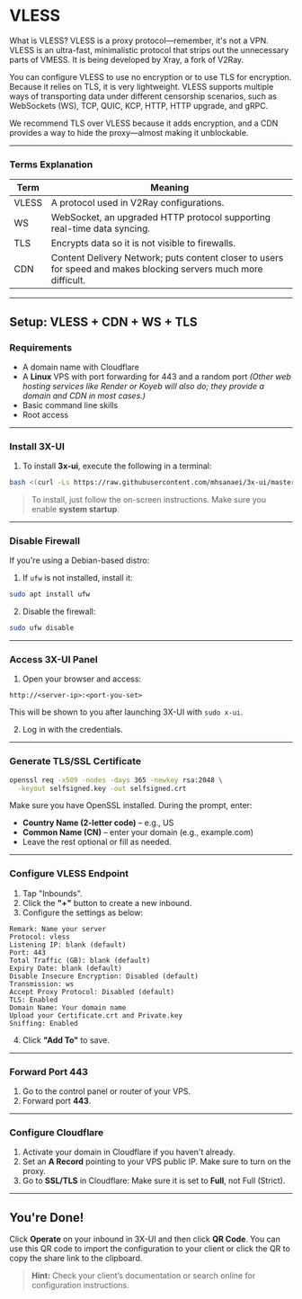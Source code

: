 # VLESS

What is VLESS?
VLESS is a proxy protocol—remember, it's not a VPN. VLESS is an ultra-fast, minimalistic protocol that strips out the unnecessary parts of VMESS. It is being developed by Xray, a fork of V2Ray.

You can configure VLESS to use no encryption or to use TLS for encryption. Because it relies on TLS, it is very lightweight. VLESS supports multiple ways of transporting data under different censorship scenarios, such as WebSockets (WS), TCP, QUIC, KCP, HTTP, HTTP upgrade, and gRPC.

We recommend TLS over VLESS because it adds encryption, and a CDN provides a way to hide the proxy—almost making it unblockable.

---

### Terms Explanation

| Term  | Meaning                                                                                                          |
| ----- | ---------------------------------------------------------------------------------------------------------------- |
| VLESS | A protocol used in V2Ray configurations.                                                                         |
| WS    | WebSocket, an upgraded HTTP protocol supporting real-time data syncing.                                          |
| TLS   | Encrypts data so it is not visible to firewalls.                                                                 |
| CDN   | Content Delivery Network; puts content closer to users for speed and makes blocking servers much more difficult. |

---

## Setup: **VLESS + CDN + WS + TLS**

### Requirements

- A domain name with Cloudflare
- A **Linux** VPS with port forwarding for 443 and a random port
  _(Other web hosting services like Render or Koyeb will also do; they provide a domain and CDN in most cases.)_
- Basic command line skills
- Root access

---

### Install 3X-UI

1. To install **3x-ui**, execute the following in a terminal:

```bash
bash <(curl -Ls https://raw.githubusercontent.com/mhsanaei/3x-ui/master/install.sh)
```

> To install, just follow the on-screen instructions. Make sure you enable **system startup**.

---

### Disable Firewall

If you're using a Debian-based distro:

1. If `ufw` is not installed, install it:

```bash
sudo apt install ufw
```

2. Disable the firewall:

```bash
sudo ufw disable
```

---

### Access 3X-UI Panel

1. Open your browser and access:

```
http://<server-ip>:<port-you-set>
```

This will be shown to you after launching 3X-UI with `sudo x-ui`.

2. Log in with the credentials.

---

### Generate TLS/SSL Certificate

```bash
openssl req -x509 -nodes -days 365 -newkey rsa:2048 \
  -keyout selfsigned.key -out selfsigned.crt
```

Make sure you have OpenSSL installed. During the prompt, enter:

- **Country Name (2-letter code)** – e.g., US
- **Common Name (CN)** – enter your domain (e.g., example.com)
- Leave the rest optional or fill as needed.

---

### Configure VLESS Endpoint

1. Tap "Inbounds".
2. Click the **"+"** button to create a new inbound.
3. Configure the settings as below:

```
Remark: Name your server
Protocol: vless
Listening IP: blank (default)
Port: 443
Total Traffic (GB): blank (default)
Expiry Date: blank (default)
Disable Insecure Encryption: Disabled (default)
Transmission: ws
Accept Proxy Protocol: Disabled (default)
TLS: Enabled
Domain Name: Your domain name
Upload your Certificate.crt and Private.key
Sniffing: Enabled
```

4. Click **"Add To"** to save.

---

### Forward Port 443

1. Go to the control panel or router of your VPS.
2. Forward port **443**.

---

### Configure Cloudflare

1. Activate your domain in Cloudflare if you haven't already.
2. Set an **A Record** pointing to your VPS public IP. Make sure to turn on the proxy.
3. Go to **SSL/TLS** in Cloudflare:
   Make sure it is set to **Full**, not Full (Strict).

---

## You're Done!

Click **Operate** on your inbound in 3X-UI and then click **QR Code**. You can use this QR code to import the configuration to your client or click the QR to copy the share link to the clipboard.

> **Hint:** Check your client’s documentation or search online for configuration instructions.

